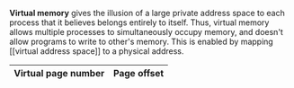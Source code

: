 **Virtual memory** gives the illusion of a large private address space to each process that it believes belongs entirely to itself. Thus, virtual memory allows multiple processes to simultaneously occupy memory, and doesn't allow programs to write to other's memory. This is enabled by mapping [[virtual address space]] to a physical address.

|Virtual page number|Page offset|
|------------------|-----------|